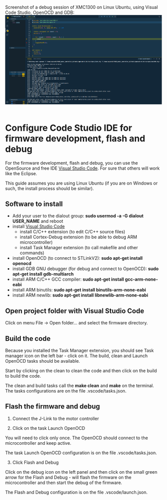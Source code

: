 Screenshot of a debug session of XMC1300 on Linux Ubuntu, using Visual Code Studio, OpenOCD and GDB:
![](flash_debug.png)
<br>
<br>
# Configure Code Studio IDE for firmware development, flash and debug

For the firmware development, flash and debug, you can use the OpenSource and free IDE [Visual Studio Code](https://code.visualstudio.com/). For sure that others will work like the Eclipse.

This guide assumes you are using Linux Ubuntu (if you are on Windows or such, the install process should be similar).

## Software to install

- Add your user to the dialout group: __sudo usermod -a -G dialout USER_NAME__ and reboot
- install [Visual Studio Code](https://code.visualstudio.com/)
  - install C/C++ extension (to edit C/C++ source files)
  - install Cortex-Debug extension (to be able to debug ARM microcontroller)
  - install Task Manager extension (to call makefile and other commands)
- install OpenOCD (to connect to STLinkV2): __sudo apt-get install openocd__
- install GDB GNU debugger (for debug and connect to OpenOCD): __sudo apt-get install gdb-multiarch__
- install ARM C/C++ GCC compiler: __sudo apt-get install gcc-arm-none-eabi__
- install ARM binutils: __sudo apt-get install binutils-arm-none-eabi__
- install ARM newlib: __sudo apt-get install libnewlib-arm-none-eabi__

## Open project folder with Visual Studio Code

Click on menu File -> Open folder... and select the firmware directory.

## Build the code

Because you installed the Task Manager extension, you should see Task manager icon on the left bar - click on it. The build, clean and Launch OpenOCD tasks should be available.

Start by clicking on the clean to clean the code and then click on the build to build the code.

The clean and build tasks call the __make clean__ and __make__ on the terminal. The tasks configurations are on the file .vscode/tasks.json.

## Flash the firmware and debug

1. Connect the J-Link to the motor controller

2. Click on the task Launch OpenOCD

You will need to click only once. The OpenOCD should connect to the microcontroller and keep active.

The task Launch OpenOCD configuration is on the file .vscode/tasks.json.

3. Click Flash and Debug

Click on the debug icon on the left panel and then click on the small green arrow for the Flash and Debug - will flash the firmware on the microcontroller and then start the debug of the firmware.

The Flash and Debug configuration is on the file .vscode/launch.json.
